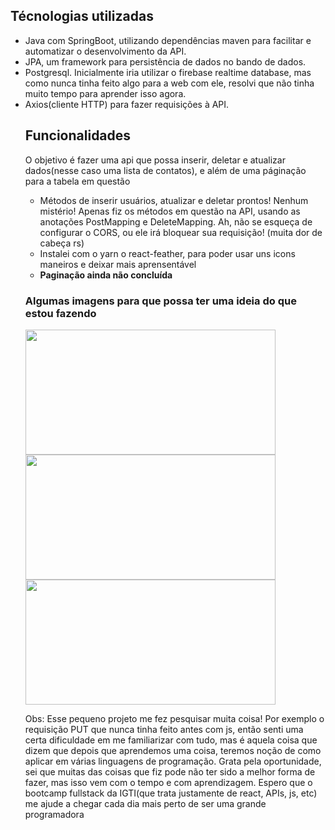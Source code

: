 
<h2>Técnologias utilizadas</h2>
 <p>
    <ul>
     <li>Java com SpringBoot, utilizando dependências maven para facilitar e automatizar o desenvolvimento da API.</li>
     <li>JPA, um framework para persistência de dados no bando de dados.</li>
     <li>Postgresql. Inicialmente iria utilizar o firebase realtime database, mas como nunca tinha feito algo para a web com ele, resolvi que não tinha muito tempo para aprender isso agora. </li>
     <li>Axios(cliente HTTP) para fazer requisições à API.</li>
 </p>
 
 <h2>Funcionalidades</h2>
 <p> O objetivo é fazer uma api que possa inserir, deletar e atualizar dados(nesse caso uma lista de contatos), e além de uma páginação para a tabela em questão</p>
 <ul>
  <li>Métodos de inserir usuários, atualizar e deletar prontos! Nenhum mistério! Apenas fiz os métodos em questão na API, usando as anotações PostMapping e DeleteMapping. Ah, não se esqueça de configurar o CORS, ou ele irá bloquear sua requisição! (muita dor de cabeça rs)</li>
  <li>Instalei com o yarn o react-feather, para poder usar uns icons maneiros e deixar mais aprensentável</li>
 <li><strong>Paginação ainda não concluída</strong></li>
 </ul>
 
 
 
 <h3>Algumas imagens para que possa ter uma ideia do que estou fazendo</h3>
  <img src="https://user-images.githubusercontent.com/45560284/94348239-e9fbc480-0010-11eb-81df-5d8633091ee5.jpg" width=400px height=200px>
  <img src="https://user-images.githubusercontent.com/45560284/94348238-e8ca9780-0010-11eb-8637-d9286baf241c.jpg" width=400px height=200px>
  <img src="https://user-images.githubusercontent.com/45560284/94348240-ebc58800-0010-11eb-99fa-589c386a96af.jpg" width=400px height=200px>

  
  <p>Obs: Esse pequeno projeto me fez pesquisar muita coisa! Por exemplo o requisição PUT que nunca tinha feito antes com js, então senti uma certa dificuldade em me familiarizar com tudo, mas é aquela coisa que dizem que depois que aprendemos uma coisa, teremos noção de como aplicar em várias linguagens de programação. Grata pela oportunidade, sei que muitas das coisas que fiz pode não ter sido a melhor forma de fazer, mas isso vem com o tempo e com aprendizagem. Espero que o bootcamp fullstack da IGTI(que trata justamente de react, APIs, js, etc) me ajude a chegar cada dia mais perto de ser uma grande programadora</p>
  


 

